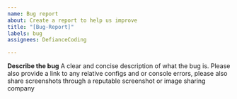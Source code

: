 ```yaml
---
name: Bug report
about: Create a report to help us improve
title: "[Bug-Report]"
labels: bug
assignees: DefianceCoding

---
```


**Describe the bug**
A clear and concise description of what the bug is. Please also provide a link to any relative configs and or console errors, please also share screenshots through a reputable screenshot or image sharing company
